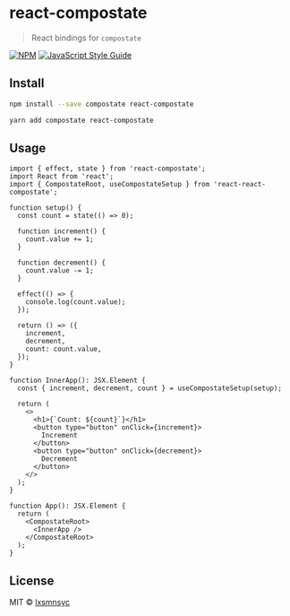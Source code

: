 # react-compostate

> React bindings for `compostate`

[![NPM](https://img.shields.io/npm/v/react-compostate.svg)](https://www.npmjs.com/package/react-compostate) [![JavaScript Style Guide](https://badgen.net/badge/code%20style/airbnb/ff5a5f?icon=airbnb)](https://github.com/airbnb/javascript)

## Install

```bash
npm install --save compostate react-compostate
```

```bash
yarn add compostate react-compostate
```

## Usage

```tsx
import { effect, state } from 'react-compostate';
import React from 'react';
import { CompostateRoot, useCompostateSetup } from 'react-react-compostate';

function setup() {
  const count = state(() => 0);

  function increment() {
    count.value += 1;
  }

  function decrement() {
    count.value -= 1;
  }

  effect(() => {
    console.log(count.value);
  });

  return () => ({
    increment,
    decrement,
    count: count.value,
  });
}

function InnerApp(): JSX.Element {
  const { increment, decrement, count } = useCompostateSetup(setup);

  return (
    <>
      <h1>{`Count: ${count}`}</h1>
      <button type="button" onClick={increment}>
        Increment
      </button>
      <button type="button" onClick={decrement}>
        Decrement
      </button>
    </>
  );
}

function App(): JSX.Element {
  return (
    <CompostateRoot>
      <InnerApp />
    </CompostateRoot>
  );
}
```

## License

MIT © [lxsmnsyc](https://github.com/lxsmnsyc)
